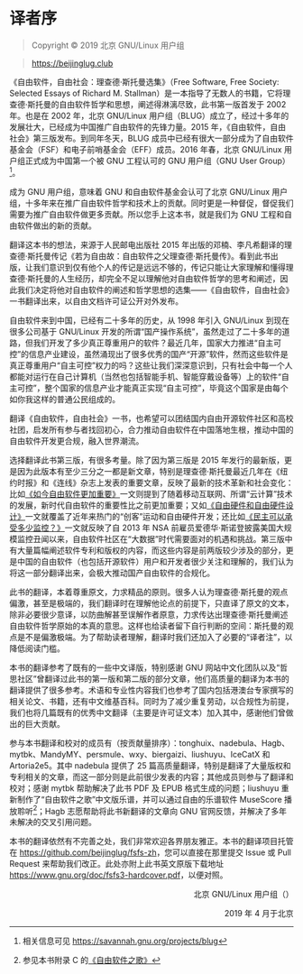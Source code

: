 # 译者序

> Copyright © 2019 北京 GNU/Linux 用户组 

> <https://beijinglug.club>

《自由软件，自由社会：理查德·斯托曼选集》（Free Software, Free Society: Selected Essays of Richard M. Stallman）是一本指导了无数人的书籍，它将理查德·斯托曼的自由软件哲学和思想，阐述得淋漓尽致，此书第一版首发于 2002 年。也是在 2002 年，北京 GNU/Linux 用户组（BLUG）成立了，经过十多年的发展壮大，已经成为中国推广自由软件的先锋力量。2015 年，《自由软件，自由社会》第三版发布。到同年冬天，BLUG 成员中已经有很大一部分成为了自由软件基金会（FSF）和电子前哨基金会（EFF）成员。2016 年春，北京 GNU/Linux 用户组正式成为中国第一个被 GNU 工程认可的 GNU 用户组（GNU User Group）[^trans-1]。

成为 GNU 用户组，意味着 GNU 和自由软件基金会认可了北京 GNU/Linux 用户组，十多年来在推广自由软件哲学和技术上的贡献。同时更是一种督促，督促我们需要为推广自由软件做更多贡献。所以您手上这本书，就是我们为 GNU 工程和自由软件做出的新的贡献。

翻译这本书的想法，来源于人民邮电出版社 2015 年出版的邓楠、李凡希翻译的理查德·斯托曼传记《若为自由故：自由软件之父理查德·斯托曼传》。看到此书出版，让我们意识到仅有他个人的传记是远远不够的，传记只能让大家理解和懂得理查德·斯托曼的人生经历，却完全不足以理解他对自由软件哲学的思考和阐述，因此我们决定将他对自由软件的阐述和哲学思想的选集——《自由软件，自由社会》一书翻译出来，以自由文档许可证公开对外发布。

自由软件来到中国，已经有二十多年的历史，从 1998 年引入 GNU/Linux 到现在很多公司基于 GNU/Linux 开发的所谓“国产操作系统”，虽然走过了二十多年的道路，但我们开发了多少真正尊重用户的软件？最近几年，国家大力推进“自主可控”的信息产业建设，虽然涌现出了很多优秀的国产“开源”软件，然而这些软件是真正尊重用户“自主可控”权力的吗？这些让我们深深意识到，只有社会中每一个人都能对运行在自己计算机（当然也包括智能手机、智能穿戴设备等）上的软件“自主可控”，整个国家的信息产业才能真正实现“自主可控”，毕竟这个国家是由每个如你我这样的普通公民组成的。

翻译《自由软件，自由社会》一书，也希望可以团结国内自由开源软件社区和高校社团，启发所有参与者找回初心，合力推动自由软件在中国落地生根，推动中国的自由软件开发更合规，融入世界潮流。

选择翻译此书第三版，有很多考量。除了因为第三版是 2015 年发行的最新版，更是因为此版本有至少三分之一都是新文章，特别是理查德·斯托曼最近几年在《纽约时报》和《连线》杂志上发表的重要文章，反映了最新的技术革新和社会变化：比如[《如今自由软件更加重要》](free-software-even-more-important.md)一文则提到了随着移动互联网、所谓“云计算”技术的发展，新时代自由软件的重要性比之前更加重要；又如[《自由硬件和自由硬件设计》](free-hardware-designs.md)一文就覆盖了近年来热门的“创客”运动和自由硬件开发；还比如[《民主可以承受多少监控？》](surveillance-vs-democracy.md)一文就反映了自 2013 年 NSA 前雇员爱德华·斯诺登披露美国大规模监控丑闻以来，自由软件社区在“大数据”时代需要面对的机遇和挑战。第三版中有大量篇幅阐述软件专利和版权的内容，而这些内容是前两版较少涉及的部分，更是中国的自由软件（也包括开源软件）用户和开发者很少关注和理解的，我们认为将这一部分翻译出来，会极大推动国产自由软件的合规化。

此书的翻译，本着尊重原文，力求精品的原则。很多人认为理查德·斯托曼的观点偏激，甚至是极端的，我们翻译时在理解他论点的前提下，只直译了原文的文本，除非必要很少意译，以防曲解甚至误解作者原意，力求传达出理查德·斯托曼阐述自由软件哲学原始的本真的意思。这样也给读者留下自行判断的空间：斯托曼的观点是不是偏激极端。为了帮助读者理解，翻译时我们还加入了必要的“译者注”，以降低阅读门槛。

本书的翻译参考了既有的一些中文译版，特别感谢 GNU 网站中文化团队以及“哲思社区”曾翻译过此书的第一版和第二版的部分文章，他们高质量的翻译为本书的翻译提供了很多参考。术语和专业性内容我们也参考了国内包括港澳台专家撰写的相关论文、书籍，还有中文维基百科。同时为了减少重复劳动，以合规性为前提，我们也将几篇既有的优秀中文翻译（主要是许可证文本）加入其中，感谢他们曾做出的巨大贡献。

参与本书翻译和校对的成员有（按贡献量排序）：tonghuix、nadebula、Hagb、mytbk、MandyMY、persmule、wxy、biergaizi、liushuyu、IceCatX 和 Artoria2e5。其中 nadebula 提供了 25 篇高质量翻译，特别是翻译了大量版权和专利相关的文章，而这一部分则是此前很少发表的内容；其他成员则参与了翻译和校对；感谢 mytbk 帮助解决了此书 PDF 及 EPUB 格式生成的问题；liushuyu 重新制作了“自由软件之歌”中文版乐谱，并可以通过自由的乐谱软件 MuseScore 播放聆听[^trans-2]；Hagb 志愿帮助将此书新翻译的文章向 GNU 官网反馈，并解决了多年未解决的交叉引用问题。

本书的翻译依然有不完善之处，我们非常欢迎各界朋友雅正。本书的翻译项目托管在 <https://github.com/beijinglug/fsfs-zh>，您可以直接在那里提交 Issue 或 Pull Request 来帮助我们改正。此处亦附上此书英文原版下载地址 <https://www.gnu.org/doc/fsfs3-hardcover.pdf>，以便对照。

<!--(pandoc)\(pandoc)-->  

<!--(pdf)\hfill\ (pdf)--> <!-- (pdf)--><p align="right"><!--(pdf) -->北京 GNU/Linux 用户组（<https://beijinglug.club>）<!-- (pdf)--></p><!--(pdf) -->

<!--(pdf)\hfill\ (pdf)--> <!-- (pdf)--><p align="right"><!--(pdf) -->2019 年 4 月于北京<!-- (pdf)--></p><!--(pdf) -->

[^trans-1]: 相关信息可见 <https://savannah.gnu.org/projects/blug>

[^trans-2]: 参见本书附录 C 的[《自由软件之歌》](appendix-c.md)
